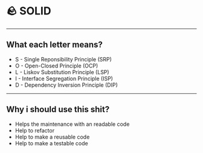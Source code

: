 # 🪨 SOLID

___

## What each letter means?

- S - Single Reponsibility Principle (SRP)
- O - Open-Closed Principle (OCP)
- L - Liskov Substitution Principle (LSP)
- I - Interface Segregation Principle (ISP)
- D - Dependency Inversion Principle (DIP)

___

## Why i should use this shit?

- Helps the maintenance with an readable code
- Help to refactor
- Help to make a reusable code
- Help to make a testable code